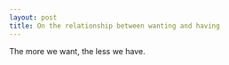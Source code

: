 ```yaml
---
layout: post
title: On the relationship between wanting and having
---
```


The more we want, the less we have.
